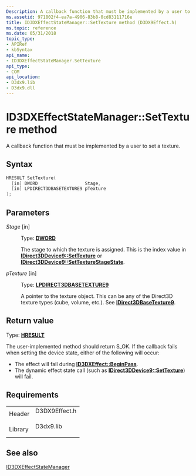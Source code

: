 ```yaml
---
Description: A callback function that must be implemented by a user to set a texture.
ms.assetid: 971802f4-ea7a-4906-83b8-0cd83111716e
title: ID3DXEffectStateManager::SetTexture method (D3DX9Effect.h)
ms.topic: reference
ms.date: 05/31/2018
topic_type:
- APIRef
- kbSyntax
api_name:
- ID3DXEffectStateManager.SetTexture
api_type:
- COM
api_location:
- D3dx9.lib
- D3dx9.dll
---
```


# ID3DXEffectStateManager::SetTexture method

A callback function that must be implemented by a user to set a texture.

## Syntax


```C++
HRESULT SetTexture(
  [in] DWORD                  Stage,
  [in] LPDIRECT3DBASETEXTURE9 pTexture
);
```



## Parameters

<dl> <dt>

*Stage* \[in\]
</dt> <dd>

Type: **[**DWORD**](https://msdn.microsoft.com/library/Aa383751(v=VS.85).aspx)**

The stage to which the texture is assigned. This is the index value in [**IDirect3DDevice9::SetTexture**](https://msdn.microsoft.com/library/Bb174461(v=VS.85).aspx) or [**IDirect3DDevice9::SetTextureStageState**](https://msdn.microsoft.com/library/Bb174462(v=VS.85).aspx).

</dd> <dt>

*pTexture* \[in\]
</dt> <dd>

Type: **[**LPDIRECT3DBASETEXTURE9**](https://msdn.microsoft.com/library/Bb174322(v=VS.85).aspx)**

A pointer to the texture object. This can be any of the Direct3D texture types (cube, volume, etc.). See [**IDirect3DBaseTexture9**](https://msdn.microsoft.com/library/Bb174322(v=VS.85).aspx).

</dd> </dl>

## Return value

Type: **[**HRESULT**](https://msdn.microsoft.com/library/Bb401631(v=MSDN.10).aspx)**

The user-implemented method should return S\_OK. If the callback fails when setting the device state, either of the following will occur:

-   The effect will fail during [**ID3DXEffect::BeginPass**](id3dxeffect--beginpass.md).
-   The dynamic effect state call (such as [**IDirect3DDevice9::SetTexture**](https://msdn.microsoft.com/library/Bb174461(v=VS.85).aspx)) will fail.

## Requirements



|                    |                                                                                          |
|--------------------|------------------------------------------------------------------------------------------|
| Header<br/>  | <dl> <dt>D3DX9Effect.h</dt> </dl> |
| Library<br/> | <dl> <dt>D3dx9.lib</dt> </dl>     |



## See also

<dl> <dt>

[ID3DXEffectStateManager](id3dxeffectstatemanager.md)
</dt> </dl>

 

 




